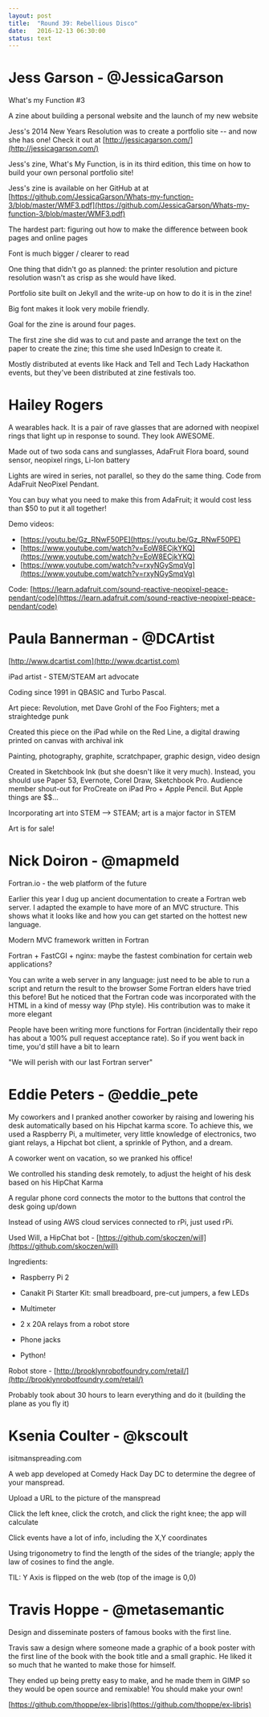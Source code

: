 ```yaml
---
layout: post
title:  "Round 39: Rebellious Disco"
date:   2016-12-13 06:30:00
status: text
---
```


# Jess Garson - @JessicaGarson

What's my Function #3 

A zine about building a personal website and the launch of my new website 

Jess's 2014 New Years Resolution was to create a portfolio site -- and now she has one! Check it out at [http://jessicagarson.com/](http://jessicagarson.com/)

Jess's zine, What's My Function, is in its third edition, this time on how to build your own personal portfolio site!

Jess's zine is available on her GitHub at at [https://github.com/JessicaGarson/Whats-my-function-3/blob/master/WMF3.pdf](https://github.com/JessicaGarson/Whats-my-function-3/blob/master/WMF3.pdf)

The hardest part: figuring out how to make the difference between book pages and online pages

Font is much bigger / clearer to read

One thing that didn't go as planned: the printer resolution and picture resolution wasn't as crisp as she would have liked.

Portfolio site built on Jekyll and the write-up on how to do it is in the zine!

Big font makes it look very mobile friendly.

Goal for the zine is around four pages.

The first zine she did was to cut and paste and arrange the text on the paper to create the zine; this time she used InDesign to create it.

Mostly distributed at events like Hack and Tell and Tech Lady Hackathon events, but they've been distributed at zine festivals too.

# Hailey Rogers

A wearables hack. It is a pair of rave glasses that are adorned with neopixel rings that light up in response to sound. They look AWESOME.

Made out of two soda cans and sunglasses, AdaFruit Flora board, sound sensor, neopixel rings, Li-Ion battery

Lights are wired in series, not parallel, so they do the same thing.  Code from AdaFruit NeoPixel Pendant.

You can buy what you need to make this from AdaFruit; it would cost less than $50 to put it all together!

Demo videos:

+ [https://youtu.be/Gz_RNwF50PE](https://youtu.be/Gz_RNwF50PE)
+ [https://www.youtube.com/watch?v=EoW8ECjkYKQ](https://www.youtube.com/watch?v=EoW8ECjkYKQ)
+ [https://www.youtube.com/watch?v=rxyNGySmqVg](https://www.youtube.com/watch?v=rxyNGySmqVg)

Code: [https://learn.adafruit.com/sound-reactive-neopixel-peace-pendant/code](https://learn.adafruit.com/sound-reactive-neopixel-peace-pendant/code)

# Paula Bannerman - @DCArtist

[http://www.dcartist.com](http://www.dcartist.com)

iPad artist - STEM/STEAM art advocate

Coding since 1991 in QBASIC and Turbo Pascal.

Art piece: Revolution, met Dave Grohl of the Foo Fighters; met a straightedge punk 

Created this piece on the iPad while on the Red Line, a digital drawing printed on canvas with archival ink

Painting, photography, graphite, scratchpaper, graphic design, video design

Created in Sketchbook Ink (but she doesn't like it very much). Instead, you should use Paper 53, Evernote, Corel Draw, Sketchbook Pro.  Audience member shout-out for ProCreate on iPad Pro + Apple Pencil.  But Apple things are $$...

Incorporating art into STEM --> STEAM; art is a major factor in STEM

Art is for sale!

# Nick Doiron - @mapmeld

Fortran.io - the web platform of the future

Earlier this year I dug up ancient documentation to create a Fortran web server. I adapted the example to have more of an MVC structure. This shows what it looks like and how you can get started on the hottest new language.

Modern MVC framework written in Fortran

Fortran + FastCGI + nginx: maybe the fastest combination for certain web applications?

You can write a web server in any language: just need to be able to run a script and return the result to the browser 
Some Fortran elders have tried this before! But he noticed that the Fortran code was incorporated with the HTML in a kind of messy way (Php style). His contribution was to make it more elegant 

People have been writing more functions for Fortran (incidentally their repo has about a 100% pull request acceptance rate). So if you went back in time, you'd still have a bit to learn 

"We will perish with our last Fortran server"

# Eddie Peters - @eddie_pete

My coworkers and I pranked another coworker by raising and lowering his desk automatically based on his Hipchat karma score. To achieve this, we used a Raspberry Pi, a multimeter, very little knowledge of electronics, two giant relays, a Hipchat bot client, a sprinkle of Python, and a dream.

A coworker went on vacation, so we pranked his office!

We controlled his standing desk remotely, to adjust the height of his desk based on his HipChat Karma

A regular phone cord connects the motor to the buttons that control the desk going up/down

Instead of using AWS cloud services connected to rPi, just used rPi.

Used Will, a HipChat bot - [https://github.com/skoczen/will](https://github.com/skoczen/will)

Ingredients:

+ Raspberry Pi 2

+ Canakit Pi Starter Kit: small breadboard, pre-cut jumpers, a few LEDs

+ Multimeter

+ 2 x 20A relays from a robot store

+ Phone jacks

+ Python!

Robot store - [http://brooklynrobotfoundry.com/retail/](http://brooklynrobotfoundry.com/retail/)

Probably took about 30 hours to learn everything and do it (building the plane as you fly it)

# Ksenia Coulter - @kscoult

isitmanspreading.com

A web app developed at Comedy Hack Day DC to determine the degree of your manspread.

Upload a URL to the picture of the manspread

Click the left knee, click the crotch, and click the right knee; the app will calculate

Click events have a lot of info, including the X,Y coordinates

Using trigonometry to find the length of the sides of the triangle; apply the law of cosines to find the angle.

TIL: Y Axis is flipped on the web (top of the image is 0,0) 

# Travis Hoppe - @metasemantic

Design and disseminate posters of famous books with the first line.

Travis saw a design where someone made a graphic of a book poster with the first line of the book with the book title and a small graphic.  He liked it so much that he wanted to make those for himself.

They ended up being pretty easy to make, and he made them in GIMP so they would be open source and remixable! You should make your own!

[https://github.com/thoppe/ex-libris](https://github.com/thoppe/ex-libris)
